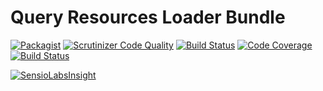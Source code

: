 Query Resources Loader Bundle
=============================

[![Packagist](https://img.shields.io/packagist/v/RunOpenCode/query-resources-loader-bundle.svg)](https://packagist.org/packages/runopencode/query-resources-loader-bundle)
[![Scrutinizer Code Quality](https://scrutinizer-ci.com/g/RunOpenCode/query-resources-loader-bundle/badges/quality-score.png?b=master)](https://scrutinizer-ci.com/g/RunOpenCode/query-resources-loader-bundle/?branch=master)
[![Build Status](https://scrutinizer-ci.com/g/RunOpenCode/query-resources-loader-bundle/badges/build.png?b=master)](https://scrutinizer-ci.com/g/RunOpenCode/query-resources-loader-bundle/build-status/master)
[![Code Coverage](https://scrutinizer-ci.com/g/RunOpenCode/query-resources-loader-bundle/badges/coverage.png?b=master)](https://scrutinizer-ci.com/g/RunOpenCode/query-resources-loader-bundle/?branch=master)
[![Build Status](https://travis-ci.org/RunOpenCode/query-resources-loader-bundle.svg?branch=master)](https://travis-ci.org/RunOpenCode/query-resources-loader-bundle)

[![SensioLabsInsight](https://insight.sensiolabs.com/projects/0c149e3f-689a-422f-998a-9eec47d580ee/big.png)](https://insight.sensiolabs.com/projects/0c149e3f-689a-422f-998a-9eec47d580ee)

